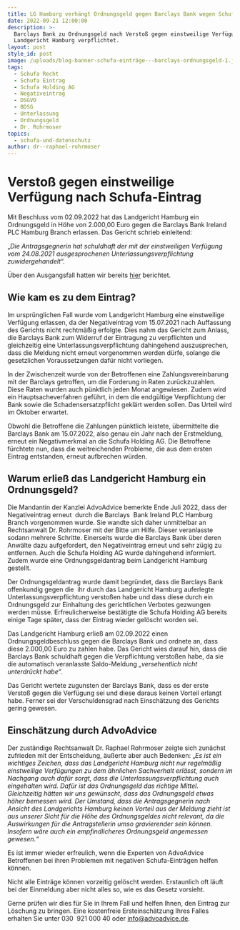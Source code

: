 ```yaml
---
title: LG Hamburg verhängt Ordnungsgeld gegen Barclays Bank wegen Schufa-Eintrag
date: 2022-09-21 12:00:00
description: >-
  Barclays Bank zu Ordnungsgeld nach Verstoß gegen einstweilige Verfügung durch
  Landgericht Hamburg verpflichtet. 
layout: post
style_id: post
image: /uploads/blog-banner-schufa-einträge---barclays-ordnungsgeld-1.jpg
tags:
  - Schufa Recht
  - Schufa Eintrag
  - Schufa Holding AG
  - Negativeintrag
  - DSGVO
  - BDSG
  - Unterlassung
  - Ordnungsgeld
  - Dr. Rohrmoser
topics:
  - schufa-und-datenschutz
author: dr--raphael-rohrmoser
---
```

# Versto&szlig; gegen einstweilige Verfügung nach Schufa-Eintrag

Mit Beschluss vom 02.09.2022 hat das Landgericht Hamburg ein Ordnungsgeld in Höhe von 2.000,00 Euro gegen die Barclays Bank Ireland PLC Hamburg Branch erlassen. Das Gericht schrieb einleitend:

„*Die Antragsgegnerin hat schuldhaft der mit der einstweiligen Verfügung vom 24.08.2021 ausgesprochenen Unterlassungsverpflichtung zuwidergehandelt“.*

Über den Ausgangsfall hatten wir bereits [hier](https://advoadvice.de/blog/mehrere-gerichtliche-entscheidungen-gegen-barclays-bank-erstritten/) berichtet.

## **Wie kam es zu dem Eintrag?**

Im ursprünglichen Fall wurde vom Landgericht Hamburg eine einstweilige Verfügung erlassen, da der Negativeintrag vom 15.07.2021 nach Auffassung des Gerichts nicht rechtmä&szlig;ig erfolgte. Dies nahm das Gericht zum Anlass, die Barclays Bank zum Widerruf der Eintragung zu verpflichten und gleichzeitig eine Unterlassungsverpflichtung dahingehend auszusprechen, dass die Meldung nicht erneut vorgenommen werden dürfe, solange die gesetzlichen Voraussetzungen dafür nicht vorliegen.

In der Zwischenzeit wurde von der Betroffenen eine Zahlungsvereinbarung mit der Barclays getroffen, um die Forderung in Raten zurückzuzahlen. Diese Raten wurden auch pünktlich jeden Monat angewiesen. Zudem wird ein Hauptsacheverfahren geführt, in dem die endgültige Verpflichtung der Bank sowie die Schadensersatzpflicht geklärt werden sollen. Das Urteil wird im Oktober erwartet.

Obwohl die Betroffene die Zahlungen pünktlich leistete, übermittelte die Barclays Bank am 15.07.2022, also genau ein Jahr nach der Erstmeldung, erneut ein Negativmerkmal an die Schufa Holding AG. Die Betroffene fürchtete nun, dass die weitreichenden Probleme, die aus dem ersten Eintrag entstanden, erneut aufbrechen würden.

## **Warum erlie&szlig; das Landgericht Hamburg ein Ordnungsgeld?**

Die Mandantin der Kanzlei AdvoAdvice bemerkte Ende Juli 2022, dass der Negativeintrag erneut&nbsp; durch die Barclays&nbsp; Bank Ireland PLC Hamburg Branch vorgenommen wurde. Sie wandte sich daher unmittelbar an Rechtsanwalt Dr. Rohrmoser mit der Bitte um Hilfe. Dieser veranlasste sodann mehrere Schritte. Einerseits wurde die Barclays Bank über deren Anwälte dazu aufgefordert, den Negativeintrag erneut und sehr zügig zu entfernen. Auch die Schufa Holding AG wurde dahingehend informiert. Zudem wurde eine Ordnungsgeldantrag beim Landgericht Hamburg gestellt.

Der Ordnungsgeldantrag wurde damit begründet, dass die Barclays Bank offenkundig gegen die&nbsp; ihr durch das Landgericht Hamburg auferlegte Unterlassungsverpflichtung versto&szlig;en habe und dass diese durch ein Ordnungsgeld zur Einhaltung des gerichtlichen Verbotes gezwungen werden müsse. Erfreulicherweise bestätigte die Schufa Holding AG bereits einige Tage später, dass der Eintrag wieder gelöscht worden sei.

Das Landgericht Hamburg erlie&szlig; am 02.09.2022 einen Ordnungsgeldbeschluss gegen die Barclays Bank und ordnete an, dass diese 2.000,00 Euro zu zahlen habe. Das Gericht wies darauf hin, dass die Barclays Bank schuldhaft gegen die Verpflichtung versto&szlig;en habe, da sie die automatisch veranlasste Saldo-Meldung *„versehentlich nicht unterdrückt habe“.&nbsp;*

Das Gericht wertete zugunsten der Barclays Bank, dass es der erste Versto&szlig; gegen die Verfügung sei und diese daraus keinen Vorteil erlangt habe. Ferner sei der Verschuldensgrad nach Einschätzung des Gerichts gering gewesen.

## **Einschätzung durch AdvoAdvice**

Der zuständige Rechtsanwalt Dr. Raphael Rohrmoser zeigte sich zunächst zufrieden mit der Entscheidung, äu&szlig;erte aber auch Bedenken: „*Es ist ein wichtiges Zeichen, dass das Landgericht Hamburg nicht nur regelmä&szlig;ig einstweilige Verfügungen zu dem ähnlichen Sachverhalt erlässt, sondern im Nachgang auch dafür sorgt, dass die Unterlassungsverpflichtung auch eingehalten wird. Dafür ist das Ordnungsgeld das richtige Mittel. Gleichzeitig hätten wir uns gewünscht, dass das Ordnungsgeld etwas höher bemessen wird. Der Umstand, dass die Antragsgegnerin nach Ansicht des Landgerichts Hamburg keinen Vorteil aus der Meldung zieht ist aus unserer Sicht für die Höhe des Ordnungsgeldes nicht relevant, da die Auswirkungen für die Antragstellerin umso gravierender sein können. Insofern wäre auch ein empfindlicheres Ordnungsgeld angemessen gewesen.“*

Es ist immer wieder erfreulich, wenn die Experten von AdvoAdvice Betroffenen bei ihren Problemen mit negativen Schufa-Einträgen helfen können.

Nicht alle Einträge können vorzeitig gelöscht werden. Erstaunlich oft läuft bei der Einmeldung aber nicht alles so, wie es das Gesetz vorsieht.

Gerne prüfen wir dies für Sie in Ihrem Fall und helfen Ihnen, den Eintrag zur Löschung zu bringen. Eine kostenfreie Ersteinschätzung Ihres Falles erhalten Sie unter 030 &nbsp;921 000 40 oder info@advoadvice.de.&nbsp;

&nbsp;